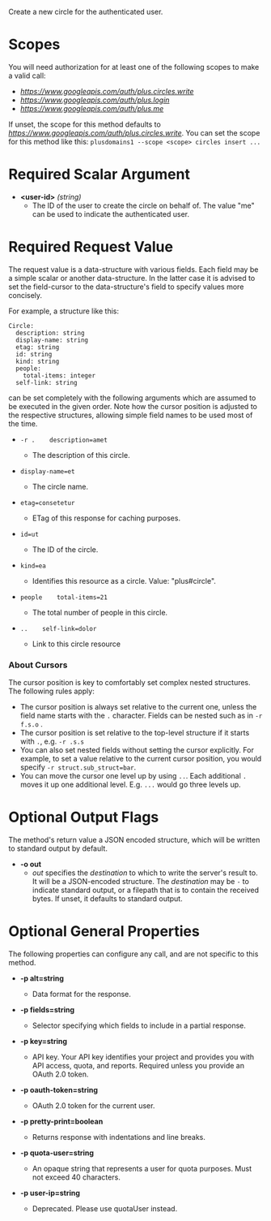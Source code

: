 Create a new circle for the authenticated user.
# Scopes

You will need authorization for at least one of the following scopes to make a valid call:

* *https://www.googleapis.com/auth/plus.circles.write*
* *https://www.googleapis.com/auth/plus.login*
* *https://www.googleapis.com/auth/plus.me*

If unset, the scope for this method defaults to *https://www.googleapis.com/auth/plus.circles.write*.
You can set the scope for this method like this: `plusdomains1 --scope <scope> circles insert ...`
# Required Scalar Argument
* **&lt;user-id&gt;** *(string)*
    - The ID of the user to create the circle on behalf of. The value &#34;me&#34; can be used to indicate the authenticated user.
# Required Request Value

The request value is a data-structure with various fields. Each field may be a simple scalar or another data-structure.
In the latter case it is advised to set the field-cursor to the data-structure's field to specify values more concisely.

For example, a structure like this:
```
Circle:
  description: string
  display-name: string
  etag: string
  id: string
  kind: string
  people:
    total-items: integer
  self-link: string

```

can be set completely with the following arguments which are assumed to be executed in the given order. Note how the cursor position is adjusted to the respective structures, allowing simple field names to be used most of the time.

* `-r .    description=amet`
    - The description of this circle.
* `display-name=et`
    - The circle name.
* `etag=consetetur`
    - ETag of this response for caching purposes.
* `id=ut`
    - The ID of the circle.
* `kind=ea`
    - Identifies this resource as a circle. Value: &#34;plus#circle&#34;.
* `people    total-items=21`
    - The total number of people in this circle.

* `..    self-link=dolor`
    - Link to this circle resource


### About Cursors

The cursor position is key to comfortably set complex nested structures. The following rules apply:

* The cursor position is always set relative to the current one, unless the field name starts with the `.` character. Fields can be nested such as in `-r f.s.o` .
* The cursor position is set relative to the top-level structure if it starts with `.`, e.g. `-r .s.s`
* You can also set nested fields without setting the cursor explicitly. For example, to set a value relative to the current cursor position, you would specify `-r struct.sub_struct=bar`.
* You can move the cursor one level up by using `..`. Each additional `.` moves it up one additional level. E.g. `...` would go three levels up.


# Optional Output Flags

The method's return value a JSON encoded structure, which will be written to standard output by default.

* **-o out**
    - *out* specifies the *destination* to which to write the server's result to.
      It will be a JSON-encoded structure.
      The *destination* may be `-` to indicate standard output, or a filepath that is to contain the received bytes.
      If unset, it defaults to standard output.
# Optional General Properties

The following properties can configure any call, and are not specific to this method.

* **-p alt=string**
    - Data format for the response.

* **-p fields=string**
    - Selector specifying which fields to include in a partial response.

* **-p key=string**
    - API key. Your API key identifies your project and provides you with API access, quota, and reports. Required unless you provide an OAuth 2.0 token.

* **-p oauth-token=string**
    - OAuth 2.0 token for the current user.

* **-p pretty-print=boolean**
    - Returns response with indentations and line breaks.

* **-p quota-user=string**
    - An opaque string that represents a user for quota purposes. Must not exceed 40 characters.

* **-p user-ip=string**
    - Deprecated. Please use quotaUser instead.
